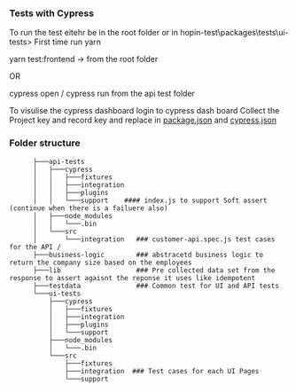 ###  Tests with Cypress

To run the test eitehr be in the root folder or in hopin-test\packages\tests\ui-tests> First time run yarn

yarn test:frontend -> from the root folder

OR 

cypress open / cypress run from the api test folder

To visulise the cypress dashboard login to cypress dash board Collect the Project key and record key and replace in [package.json](https://github.com/vinayakashegde1999/hopin-test/blob/f9fb590f282058faaa6c96e52ec1345c883c7770/packages/tests/ui-tests/package.json#L8) and [cypress.json](https://github.com/vinayakashegde1999/hopin-test/blob/f9fb590f282058faaa6c96e52ec1345c883c7770/packages/tests/ui-tests/cypress.json#L26)

### Folder structure
```
      ├───api-tests                 
      │   ├───cypress
      │   │   ├───fixtures          
      │   │   ├───integration
      │   │   ├───plugins
      │   │   └───support    #### index.js to support Soft assert (continue when there is a failuere also)
      │   ├───node_modules
      │   │   └───.bin
      │   └───src
      │       └───integration   ### customer-api.spec.js test cases for the API /
      ├───business-logic        ### abstracetd business logic to return the company size based on the employees
      ├───lib                   ### Pre collected data set from the response to assert agaisnt the reponse it uses like idempotent 
      ├───testdata              ### Common test for UI and API tests
      └───ui-tests
          ├───cypress
          │   ├───fixtures
          │   ├───integration
          │   ├───plugins
          │   └───support
          ├───node_modules
          │   └───.bin
          └───src
              ├───fixtures
              ├───integration  ### Test cases for each UI Pages
              └───support
```
